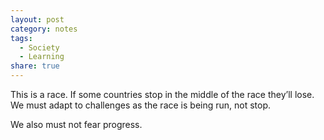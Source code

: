 ```yaml
---
layout: post
category: notes
tags:
  - Society
  - Learning
share: true
---
```

This is a race. If some countries stop in the middle of the race they’ll lose. We must adapt to challenges as the race is being run, not stop.

We also must not fear progress.